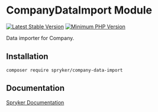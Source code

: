 # CompanyDataImport Module
[![Latest Stable Version](https://poser.pugx.org/spryker/company-data-import/v/stable.svg)](https://packagist.org/packages/spryker/company-data-import)
[![Minimum PHP Version](https://img.shields.io/badge/php-%3E%3D%208.2-8892BF.svg)](https://php.net/)

Data importer for Company.

## Installation

```
composer require spryker/company-data-import
```

## Documentation

[Spryker Documentation](https://docs.spryker.com)
